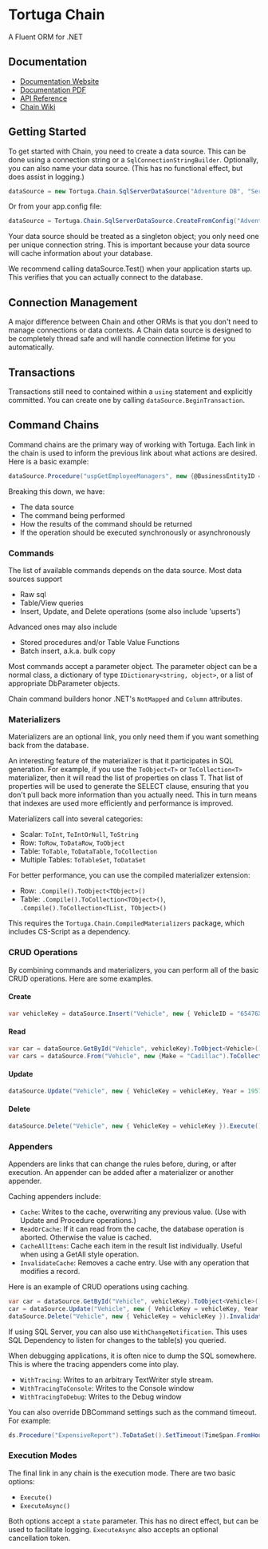 # Tortuga Chain

A Fluent ORM for .NET

## Documentation

* [Documentation Website](https://docevaad.github.io/Chain)
* [Documentation PDF](https://github.com/docevaad/Chain/raw/master/docs/Chain.pdf)
* [API Reference](http://docevaad.github.io/Chain/API/Index.html)
* [Chain Wiki](https://github.com/docevaad/Chain/wiki)

## Getting Started

To get started with Chain, you need to create a data source. This can be done using a connection string or a `SqlConnectionStringBuilder`. Optionally, you can also name your data source. (This has no functional effect, but does assist in logging.)

```csharp 
dataSource = new Tortuga.Chain.SqlServerDataSource("Adventure DB", "Server=.;Database=AdventureWorks2014;Trusted_Connection=True;");
```

Or from your app.config file:

```csharp 
dataSource = Tortuga.Chain.SqlServerDataSource.CreateFromConfig("AdventureDB");
```

Your data source should be treated as a singleton object; you only need one per unique connection string. This is important because your data source will cache information about your database.

We recommend calling dataSource.Test() when your application starts up. This verifies that you can actually connect to the database.

## Connection Management

A major difference between Chain and other ORMs is that you don't need to manage connections or data contexts. A Chain data source is designed to be completely thread safe and will handle connection lifetime for you automatically.

## Transactions

Transactions still need to contained within a `using` statement and explicitly committed. You can create one by calling `dataSource.BeginTransaction`.

## Command Chains

Command chains are the primary way of working with Tortuga. Each link in the chain is used to inform the previous link about what actions are desired. Here is a basic example:

```csharp 
dataSource.Procedure("uspGetEmployeeManagers", new {@BusinessEntityID = 100}).ToCollection<Manager>().Execute();
```

Breaking this down, we have:

* The data source
* The command being performed
* How the results of the command should be returned
* If the operation should be executed synchronously or asynchronously

### Commands

The list of available commands depends on the data source. Most data sources support 

* Raw sql
* Table/View queries
* Insert, Update, and Delete operations (some also include 'upserts')

Advanced ones may also include

* Stored procedures and/or Table Value Functions
* Batch insert, a.k.a. bulk copy

Most commands accept a parameter object. The parameter object can be a normal class, a dictionary of type `IDictionary<string, object>`, or a list of appropriate DbParameter objects.

Chain command builders honor .NET's `NotMapped` and `Column` attributes.

### Materializers

Materializers are an optional link, you only need them if you want something back from the database.

An interesting feature of the materializer is that it participates in SQL generation. For example, if you use the `ToObject<T>` or `ToCollection<T>` materializer, then it will read the list of properties on class T. That list of properties will be used to generate the SELECT clause, ensuring that you don't pull back more information than you actually need. This in turn means that indexes are used more efficiently and performance is improved.

Materializers call into several categories:

* Scalar: `ToInt`, `ToIntOrNull`, `ToString`
* Row: `ToRow`, `ToDataRow`, `ToObject`
* Table: `ToTable`, `ToDataTable`, `ToCollection`
* Multiple Tables: `ToTableSet`, `ToDataSet`

For better performance, you can use the compiled materializer extension:

* Row: `.Compile().ToObject<TObject>()`
* Table: `.Compile().ToCollection<TObject>()`, `.Compile().ToCollection<TList, TObject>()`

This requires the `Tortuga.Chain.CompiledMaterializers` package, which includes CS-Script as a dependency. 

### CRUD Operations

By combining commands and materializers, you can perform all of the basic CRUD operations. Here are some examples.

#### Create

```csharp 
var vehicleKey = dataSource.Insert("Vehicle", new { VehicleID = "65476XC54E", Make = "Cadillac", Model = "Fleetwood Series 60", Year = 1955 }).ToInt32().Execute();
```

#### Read

```csharp
var car = dataSource.GetById("Vehicle", vehicleKey).ToObject<Vehicle>().Execute();
var cars = dataSource.From("Vehicle", new {Make = "Cadillac").ToCollection<Vehicle>().Execute();
```

#### Update

```csharp
dataSource.Update("Vehicle", new { VehicleKey = vehicleKey, Year = 1957 }).Execute();
```

#### Delete

```csharp
dataSource.Delete("Vehicle", new { VehicleKey = vehicleKey }).Execute();
```

### Appenders

Appenders are links that can change the rules before, during, or after execution.  An appender can be added after a materializer or another appender.

Caching appenders include:

* `Cache`: Writes to the cache, overwriting any previous value. (Use with Update and Procedure operations.)
* `ReadOrCache`: If it can read from the cache, the database operation is aborted. Otherwise the value is cached. 
* `CacheAllItems`: Cache each item in the result list individually. Useful when using a GetAll style operation.
* `InvalidateCache`: Removes a cache entry. Use with any operation that modifies a record.

Here is an example of CRUD operations using caching.

```csharp
var car = dataSource.GetById("Vehicle", vehicleKey).ToObject<Vehicle>().ReadOrCache("Vehicle " + vehicleKey).Execute();
car = dataSource.Update("Vehicle", new { VehicleKey = vehicleKey, Year = 1957 }).ToObject<Vehicle>().Cache("Vehicle " + vehicleKey).Execute();
dataSource.Delete("Vehicle", new { VehicleKey = vehicleKey }).InvalidateCache("Vehicle " + vehicleKey.Execute();
```

If using SQL Server, you can also use `WithChangeNotification`. This uses SQL Dependency to listen for changes to the table(s) you queried.

When debugging applications, it is often nice to dump the SQL somewhere. This is where the tracing appenders come into play.

* `WithTracing`: Writes to an arbitrary TextWriter style stream.
* `WithTracingToConsole`: Writes to the Console window
* `WithTracingToDebug`: Writes to the Debug window

You can also override DBCommand settings such as the command timeout. For example:

```csharp 
ds.Procedure("ExpensiveReport").ToDataSet().SetTimeout(TimeSpan.FromHours(3)).Execute()
```

### Execution Modes

The final link in any chain is the execution mode. There are two basic options:

* `Execute()`
* `ExecuteAsync()`

Both options accept a `state` parameter. This has no direct effect, but can be used to facilitate logging. `ExecuteAsync` also accepts an optional cancellation token.


